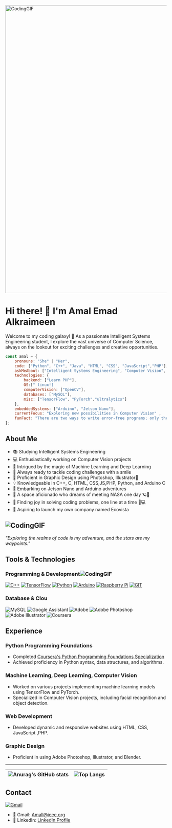 <img src="https://github.com/Amal-Emad/WEB-PROGRAMMING-/blob/registration/WELLCOME%20TO%20AMAL%E2%80%99S%20GITHUB.gif" alt="CodingGIF" width="900">


# Hi there! 👋 I'm Amal Emad Alkraimeen

Welcome to my coding galaxy! 🚀 As a passionate Intelligent Systems Engineering student, I explore the vast universe of Computer Science, always on the lookout for exciting challenges and creative opportunities.

```javascript
const amal = {
    pronouns: "She" | "Her",
    code: ["Python", "C++", "Java", "HTML", "CSS", "JavaScript","PHP"],
    askMeAbout: ["Intelligent Systems Engineering", "Computer Vision", "Machine Learning", "Deep Learning", "Web Development", "Graphic Design"],
    technologies: {
        backend: ["Learn PHP"],
        OS:[" linux!]
        computerVision: ["OpenCV"],
        databases: ["MySQL"],
        misc: ["TensorFlow", "PyTorch","ultralytics"]
    },
    embeddedSystems: ["Arduino", "Jetson Nano"],
    currentFocus: "Exploring new possibilities in Computer Vision" ,
    funFact: "There are two ways to write error-free programs; only the third one works."
};
```
## About Me

- 📚 Studying Intelligent Systems Engineering
- 💻 Enthusiastically working on Computer Vision projects
- 🤖 Intrigued by the magic of Machine Learning and Deep Learning
- 💪 Always ready to tackle coding challenges with a smile
- 🎨 Proficient in Graphic Design using Photoshop, Illustrator🎨
- 💡 Knowledgeable in C++, C, HTML, CSS,JS,PHP, Python, and Arduino C
- 🚀 Embarking on Jetson Nano and Arduino adventures
- 🌌 A space aficionado who dreams of meeting NASA one day 🪐🚀
- 🌟 Finding joy in solving coding problems, one line at a time 🧠💻
- 🚀 Aspiring to launch my own company named Ecovista

## ![CodingGIF](https://github.com/Amal-Emad/Amal-Emad/assets/110675604/ec7cbd14-5621-4c49-8cf7-d943e68345b7)

*"Exploring the realms of code is my adventure, and the stars are my waypoints."*

## Tools & Technologies

### Programming & Development![CodingGIF](https://github.com/Amal-Emad/WEB-PROGRAMMING-/blob/registration/68747470733a2f2f6d656469612e67697068792e636f6d2f6d656469612f31326f75664342304d795a31476f2f67697068792e676966.gif)

[![C++](https://img.shields.io/badge/C%2B%2B-00599C?style=for-the-badge&logo=c%2B%2B&logoColor=white)](https://isocpp.org/)
[![TensorFlow](https://img.shields.io/badge/TensorFlow-FF6F00?style=for-the-badge&logo=TensorFlow&logoColor=white)](https://www.tensorflow.org/)
[![Python](https://img.shields.io/badge/Python-FFD43B?style=for-the-badge&logo=python&logoColor=blue)](https://www.python.org/)
[![Arduino](https://img.shields.io/badge/Arduino-00979D?style=for-the-badge&logo=Arduino&logoColor=white)](https://www.arduino.cc/)
[![Raspberry Pi](https://img.shields.io/badge/Raspberry%20Pi-A22846?style=for-the-badge&logo=Raspberry%20Pi&logoColor=white)](https://www.raspberrypi.org/)
[![GIT](https://img.shields.io/badge/GIT-E44C30?style=for-the-badge&logo=git&logoColor=white)](https://git-scm.com/)
### Database & Clou
![MySQL](https://img.shields.io/badge/mysql-%2300f.svg?style=for-the-badge&logo=mysql&logoColor=white)
![Google Assistant](https://img.shields.io/badge/google%20assistant-4285F4?style=for-the-badge&logo=google%20assistant&logoColor=white)
![Adobe](https://img.shields.io/badge/adobe-%23FF0000.svg?style=for-the-badge&logo=adobe&logoColor=white)
![Adobe Photoshop](https://img.shields.io/badge/adobe%20photoshop-%2331A8FF.svg?style=for-the-badge&logo=adobe%20photoshop&logoColor=white)
![Adobe Illustrator](https://img.shields.io/badge/adobe%20illustrator-%23FF9A00.svg?style=for-the-badge&logo=adobe%20illustrator&logoColor=white)
![Coursera](https://img.shields.io/badge/Coursera-%230056D2.svg?style=for-the-badge&logo=Coursera&logoColor=white)
## Experience
### Python Programming Foundations
- Completed [Coursera's Python Programming Foundations Specialization](https://www.coursera.org/specializations/python)
- Achieved proficiency in Python syntax, data structures, and algorithms.

### Machine Learning, Deep Learning, Computer Vision
- Worked on various projects implementing machine learning models using TensorFlow and PyTorch.
- Specialized in Computer Vision projects, including facial recognition and object detection.

### Web Development
- Developed dynamic and responsive websites using HTML, CSS, JavaScript ,PHP.

### Graphic Design
- Proficient in using Adobe Photoshop, Illustrator, and Blender.
--------------------------------------------------------------------------------------------------

| ![Anurag's GitHub stats](https://github-readme-stats.vercel.app/api?username=Amal-Emad&show_icons=true&theme=transparent) | ![Top Langs](https://github-readme-stats.vercel.app/api/top-langs/?username=Amal-Emad&hide_progress=true) |
|---|---|


## Contact
 [![Gmail](https://img.shields.io/badge/Gmail-D14836?style=for-the-badge&logo=gmail&logoColor=white)](https://Amall@ieee.org/)
- 📧 Gmail: Amall@ieee.org 
- 💼 LinkedIn: [LinkedIn Profile](www.linkedin.com/in/amal-alkraimeen-985531221)
